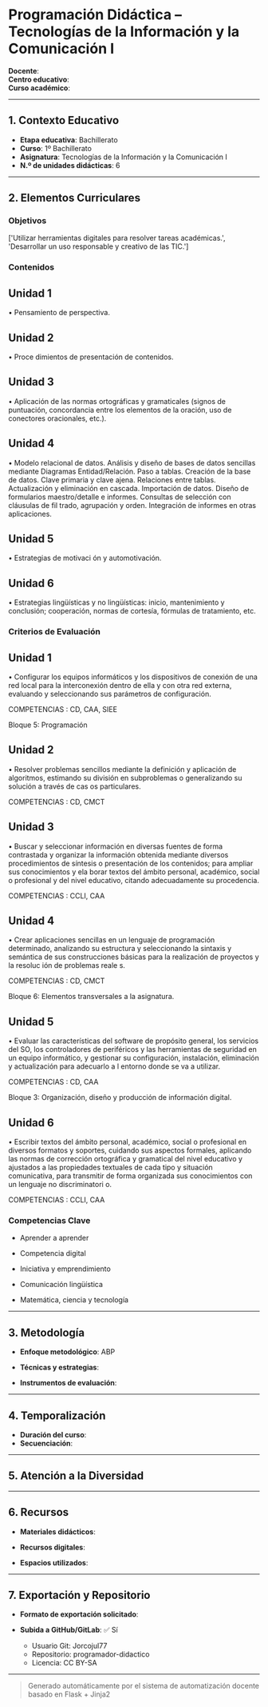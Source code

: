 # Programación Didáctica – Tecnologías de la Información y la Comunicación I

**Docente**:   
**Centro educativo**:   
**Curso académico**:   

---

## 1. Contexto Educativo

- **Etapa educativa**: Bachillerato
- **Curso**: 1º Bachillerato
- **Asignatura**: Tecnologías de la Información y la Comunicación I
- **N.º de unidades didácticas**: 6

---

## 2. Elementos Curriculares

### Objetivos
['Utilizar herramientas digitales para resolver tareas académicas.', 'Desarrollar un uso responsable y creativo de las TIC.']
### Contenidos

## Unidad 1
• Pensamiento de perspectiva.

## Unidad 2
• Proce dimientos de presentación de contenidos.

## Unidad 3
• Aplicación de las normas ortográficas y gramaticales (signos de puntuación, 
concordancia entre los elementos de la oración, uso de conectores 
oracionales, etc.).

## Unidad 4
• Modelo relacional de datos. Análisis y diseño de bases de datos sencillas 
mediante Diagramas Entidad/Relación.  Paso a tablas. Creación de la base de 
datos. Clave primaria y clave ajena. Relaciones entre tablas. Actualización y 
eliminación en cascada. Importación de datos. Diseño de formularios 
maestro/detalle e informes. Consultas de selección con cláusulas de fil trado, 
agrupación y orden. Integración de informes en otras aplicaciones.

## Unidad 5
• Estrategias de motivaci ón y automotivación.

## Unidad 6
• Estrategias lingüísticas y no lingüísticas: inicio, mantenimiento y conclusión; 
cooperación, normas de cortesía, fórmulas de tratamiento, etc.


### Criterios de Evaluación

## Unidad 1
• Configurar los equipos informáticos y los dispositivos de conexión de una red 
local para la interconexión dentro de ella y con otra red externa, evaluando y 
seleccionando sus parámetros de configuración.  
 
COMPETENCIAS : CD, CAA, SIEE  
 
 
Bloque 5:  Programación

## Unidad 2
• Resolver problemas sencillos mediante la definición y aplicación de 
algoritmos, estimando su división en subproblemas o generalizando su 
solución a través de cas os particulares.  
 
COMPETENCIAS : CD, CMCT

## Unidad 3
• Buscar y seleccionar información en diversas fuentes de forma contrastada 
y organizar la información obtenida mediante diversos procedimientos de 
síntesis o presentación de los contenidos; para   ampliar sus conocimientos 
y ela borar textos del ámbito personal, académico, social o profesional y del 
nivel educativo, citando adecuadamente su procedencia.  
 
COMPETENCIAS : CCLI, CAA

## Unidad 4
• Crear aplicaciones sencillas en un lenguaje de programación determinado, 
analizando su estructura y seleccionando la sintaxis y semántica de sus 
construcciones básicas para la realización de proyectos y la resoluc ión de 
problemas reale s. 
 
COMPETENCIAS : CD, CMCT  
 
 
Bloque 6: Elementos transversales a la asignatura.

## Unidad 5
• Evaluar  las características del software de propósito general, los servicios 
del SO, los controladores de periféricos y las herramientas de seguridad en 
un equipo informático, y gestionar su configuración, instalación, eliminación 
y actualización para adecuarlo a l entorno donde se va a utilizar.  
 
COMPETENCIAS : CD, CAA  
 
 
Bloque 3: Organización, diseño y producción de información 
digital.

## Unidad 6
• Escribir textos del ámbito personal, académico, social o profesional en 
diversos formatos y soportes, cuidando sus aspectos formales, aplicando las 
normas de corrección ortográfica y gramatical del nivel educativo y ajustados 
a las propiedades textuales de cada tipo y situación comunicativa, para 
transmitir de forma organizada sus conocimientos con un lenguaje no 
discriminatori o. 
 
COMPETENCIAS : CCLI, CAA


### Competencias Clave


- Aprender a aprender

- Competencia digital

- Iniciativa y emprendimiento

- Comunicación lingüística

- Matemática, ciencia y tecnología



---

## 3. Metodología

- **Enfoque metodológico**: ABP
- **Técnicas y estrategias**:  
  
- **Instrumentos de evaluación**: 

---

## 4. Temporalización

- **Duración del curso**: 
- **Secuenciación**:  
  

---

## 5. Atención a la Diversidad



---

## 6. Recursos

- **Materiales didácticos**:  
  
- **Recursos digitales**:  
  
- **Espacios utilizados**: 

---

## 7. Exportación y Repositorio

- **Formato de exportación solicitado**: 
- **Subida a GitHub/GitLab**: ✅ Sí

  - Usuario Git: Jorcojul77
  - Repositorio: programador-didactico
  - Licencia: CC BY-SA


---

> Generado automáticamente por el sistema de automatización docente basado en Flask + Jinja2